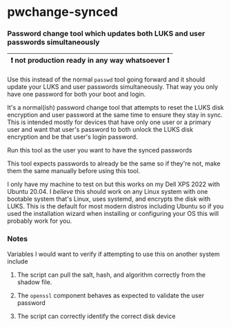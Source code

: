 # pwchange-synced
### Password change tool which updates both LUKS and user passwords simultaneously

| :exclamation:   not production ready in any way whatsoever :exclamation: |
|-------------------------------------------------------------|

Use this instead of the normal `passwd` tool going forward and it should update your LUKS and user passwords simultaneously. That way you only have one password for both your boot and login.

It's a normal(ish) password change tool that attempts to reset the LUKS disk encryption and user password at the same time to ensure they stay in sync. This is intended mostly for devices that have only one user or a primary user and want that user's password to both unlock the LUKS disk encryption and be that user's login password.

Run this tool as the user you want to have the synced passwords

This tool expects passwords to already be the same so if they're not, make them the same manually before using this tool.

I only have my machine to test on but this works on my Dell XPS 2022 with Ubuntu 20.04. I _believe_ this should work on any Linux system with one bootable system that's Linux, uses systemd, and encrypts the disk with LUKS. This is the default for most modern distros including Ubuntu so if you used the installation wizard when installing or configuring your OS this will probably work for you.


### Notes

Variables I would want to verify if attempting to use this on another system include

1. The script can pull the salt, hash, and algorithm correctly from the shadow file.

1. The `openssl` component behaves as expected to validate the user password

1. The script can correctly identify the correct disk device


